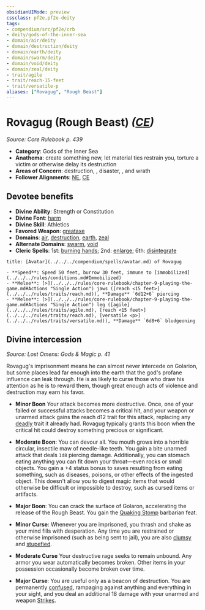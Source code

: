 ```yaml
---
obsidianUIMode: preview
cssclass: pf2e,pf2e-deity
tags:
- compendium/src/pf2e/crb
- deity/gods-of-the-inner-sea
- domain/air/deity
- domain/destruction/deity
- domain/earth/deity
- domain/swarm/deity
- domain/void/deity
- domain/zeal/deity
- trait/agile
- trait/reach-15-feet
- trait/versatile-p
aliases: ["Rovagug", "Rough Beast"]
---
```

# Rovagug (Rough Beast) *([CE](../../../Rules/traits/chaotic-evil-b1.md))*  
*Source: Core Rulebook p. 439*  

- **Category**: Gods of the Inner Sea
- **Anathema**: create something new, let material ties restrain you, torture a victim or otherwise delay its destruction
- **Areas of Concern**: destruction, , disaster, , and wrath
- **Follower Alignments**: [NE](../../../Rules/traits/neutral-evil-b1.md), [CE](../../../Rules/traits/chaotic-evil-b1.md)

## Devotee benefits

- **Divine Ability**: Strength or Constitution
- **Divine Font**: [harm](../../spells/harm.md)
- **Divine Skill**: Athletics
- **Favored Weapon**: [greataxe](../../equipment/items/greataxe.md)
- **Domains**: [air](../domains.md#Air), [destruction](../domains.md#Destruction), [earth](../domains.md#Earth), [zeal](../domains.md#Zeal)
- **Alternate Domains**: [swarm](../domains.md#Swarm), [void](../domains.md#Void)
- **Cleric Spells**: 1st: [burning hands](../../spells/burning-hands.md); 2nd: [enlarge](../../spells/enlarge.md); 6th: [disintegrate](../../spells/disintegrate.md)

```ad-embed-avatar
title: [Avatar](../../../compendium/spells/avatar.md) of Rovagug

- **Speed**: Speed 50 feet, burrow 30 feet, immune to [immobilized](../../../rules/conditions.md#Immobilized)
- **Melee**: [>](../../../rules/core-rulebook/chapter-9-playing-the-game.md#Actions "Single Action") jaws ([reach <15 feet>](../../../rules/traits/reach.md)), **Damage** `6d12+6` piercing
- **Melee**: [>](../../../rules/core-rulebook/chapter-9-playing-the-game.md#Actions "Single Action") leg ([agile](../../../rules/traits/agile.md), [reach <15 feet>](../../../rules/traits/reach.md), [versatile <p>](../../../rules/traits/versatile.md)), **Damage** `6d8+6` bludgeoning
```

## Divine intercession
*Source: Lost Omens: Gods & Magic p. 41*

Rovagug's imprisonment means he can almost never intercede on Golarion, but some places lead far enough into the earth that the god's profane influence can leak through. He is as likely to curse those who draw his attention as he is to reward them, though great enough acts of violence and destruction may earn his favor.

- **Minor Boon** Your attack becomes more destructive. Once, one of your failed or successful attacks becomes a critical hit, and your weapon or unarmed attack gains the reach d12 trait for this attack, replacing any [deadly](../../../Rules/traits/deadly.md) trait it already had. Rovagug typically grants this boon when the critical hit could destroy something precious or significant.
- **Moderate Boon**: You can devour all. You mouth grows into a horrible circular, insectile maw of needle-like teeth. You gain a bite unarmed attack that deals `1d8` piercing damage. Additionally, you can stomach eating anything you can fit down your throat—even rocks or small objects. You gain a +4 status bonus to saves resulting from eating something, such as diseases, poisons, or other effects of the ingested object. This doesn't allow you to digest magic items that would otherwise be difficult or impossible to destroy, such as cursed items or artifacts.
- **Major Boon**: You can crack the surface of Golaron, accelerating the release of the Rough Beast. You gain the [Quaking Stomp](../../feats/quaking-stomp.md) barbarian feat.

- **Minor Curse**: Whenever you are imprisoned, you thrash and shake as your mind fills with desperation. Any time you are restrained or otherwise imprisoned (such as being sent to jail), you are also [clumsy](../../../Rules/conditions.md#Clumsy) and [stupefied](../../../Rules/conditions.md#Stupefied).
- **Moderate Curse** Your destructive rage seeks to remain unbound. Any armor you wear automatically becomes broken. Other items in your possession occasionally become broken over time.
- **Major Curse**: You are useful only as a beacon of destruction. You are permanently [confused](../../../Rules/conditions.md#Confused), rampaging against anything and everything in your sight, and you deal an additional 18 damage with your unarmed and weapon [Strikes](../../../Rules/actions/strike.md).

